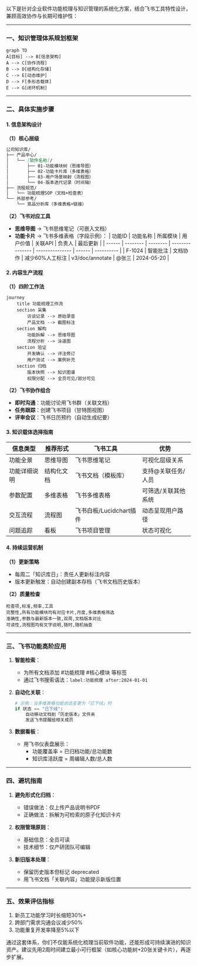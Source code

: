以下是针对企业软件功能梳理与知识管理的系统化方案，结合飞书工具特性设计，兼顾高效协作与长期可维护性：

---

### **一、知识管理体系规划框架**
```mermaid
graph TD
A[目标] --> B[信息架构]
A --> C[协作流程]
B --> D[结构化存储]
C --> E[动态维护]
D --> F[多形态载体]
E --> G[闭环机制]
```

---

### **二、具体实施步骤**

#### **1. 信息架构设计**
**（1）核心层级**
```markdown
公司知识库/
├── 产品中心/
│   └── [软件名称]/
│       ├── 01-功能模块树（思维导图）
│       ├── 02-功能卡片库（多维表格）
│       ├── 03-用户场景映射（流程图）
│       └── 04-版本迭代记录（时间轴）
├── 流程规范/
│   └── 功能梳理SOP（文档+检查表）
└── 外部参考/
    └── 竞品分析库（多维表格+链接）
```

**（2）飞书对应工具**
- **思维导图** → 飞书思维笔记（可嵌入文档）
- **功能卡片** → 飞书多维表格（字段示例）：
  | 功能ID | 功能名称 | 所属模块 | 用户价值        | 关联API         | 负责人 | 最后更新   |
  | ------ | -------- | -------- | --------------- | --------------- | ------ | ---------- |
  | F-1024 | 智能批注 | 文档协作 | 减少60%人工标注 | v3/doc/annotate | @张三  | 2024-05-20 |

#### **2. 内容生产流程**
**（1）四阶工作法**
```mermaid
journey
    title 功能梳理工作流
    section 采集
        访谈记录 --> 原始录音
        产品文档 --> 截图标注
    section 解构
        功能拆解 --> 思维导图
        流程分析 --> 泳道图
    section 验证
        开发确认 --> 评注修订
        用户测试 --> 案例补充
    section 归档
        版本快照 --> 知识图谱
        权限分配 --> 全员可见/部分可见
```

**（2）飞书协作组合**
- **即时沟通**：功能讨论用飞书群（关联文档）
- **任务跟踪**：创建飞书项目（甘特图视图）
- **评审会议**：飞书日历预约（自动生成纪要）

#### **3. 知识载体选择指南**
| **信息类型** | **推荐形式** | **飞书工具**            | **优势**            |
| ------------ | ------------ | ----------------------- | ------------------- |
| 功能全景     | 思维导图     | 飞书思维笔记            | 可视化层级关系      |
| 功能详细说明 | 结构化文档   | 飞书文档（模板库）      | 支持@关联任务/人员  |
| 参数配置     | 多维表格     | 飞书多维表格            | 可筛选/关联其他系统 |
| 交互流程     | 流程图       | 飞书白板/Lucidchart插件 | 动态呈现用户路径    |
| 问题追踪     | 看板         | 飞书项目管理            | 状态可视化          |

#### **4. 持续运营机制**
**（1）更新策略**
- 每周二「知识库日」：责任人更新标注内容
- 版本更新触发：自动创建副本存档（飞书文档历史版本）

**（2）质量检查**
```excel
检查项,标准,频率,工具
完整性,所有功能模块均有对应卡片,月度,多维表格筛选
准确性,参数与最新版本一致,双周,文档版本对比
可读性,流程图均有文字说明,随时,随机抽查
```

---

### **三、飞书功能高阶应用**
1. **智能检索**：
   - 为所有文档添加 #功能梳理 #核心模块 等标签
   - 通过飞书搜索语法：`label:功能梳理 after:2024-01-01`

2. **自动化关联**：
   ```python
   # 示例：当多维表格功能状态变更为「已下线」时
   if 状态 == "已下线":
       自动移动文档到「历史版本」文件夹
       发送飞书提醒给相关成员
   ```

3. **数据看板**：
   - 用飞书仪表盘展示：
     - 功能覆盖率 = 已归档功能/总功能数
     - 知识库活跃度 = 周编辑人数/总人数

---

### **四、避坑指南**
1. **避免形式化归档**：
   - 错误做法：仅上传产品说明书PDF
   - 正确做法：拆解为可检索的原子化知识卡片

2. **权限管理原则**：
   - 基础信息：全员可读
   - 技术细节：仅产研团队可编辑

3. **新旧版本处理**：
   - 保留历史版本但标记 deprecated
   - 用飞书文档「关联内容」功能提示新版位置

---

### **五、效果评估指标**
1. 新员工功能学习时长缩短30%+
2. 跨部门需求沟通会议减少50%
3. 功能重复开发率降至5%以下

通过这套体系，你们不仅能系统化梳理当前软件功能，还能形成可持续演进的知识资产。建议先用2周时间建立最小可行框架（如核心功能树+20张关键卡片），再逐步扩展。